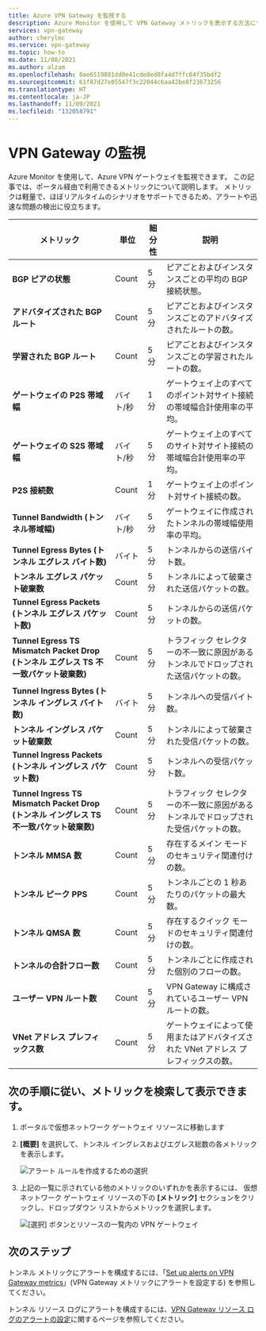 ```yaml
---
title: Azure VPN Gateway を監視する
description: Azure Monitor を使用して VPN Gateway メトリックを表示する方法について説明します。
services: vpn-gateway
author: cherylmc
ms.service: vpn-gateway
ms.topic: how-to
ms.date: 11/08/2021
ms.author: alzam
ms.openlocfilehash: 8ae6519881dd0e41cde8ed0fa4d7ffc64f35bdf2
ms.sourcegitcommit: 61f87d27e05547f3c22044c6aa42be8f23673256
ms.translationtype: HT
ms.contentlocale: ja-JP
ms.lasthandoff: 11/09/2021
ms.locfileid: "132058791"
---
```

# <a name="monitoring-vpn-gateway"></a>VPN Gateway の監視

Azure Monitor を使用して、Azure VPN ゲートウェイを監視できます。 この記事では、ポータル経由で利用できるメトリックについて説明します。 メトリックは軽量で、ほぼリアルタイムのシナリオをサポートできるため、アラートや迅速な問題の検出に役立ちます。


| **メトリック**                                 | **単位**     | **細分性**     | **説明**                                                                         |
| -------------------------------------------| ------------ | ------------------- | --------------------------------------------------------------------------------------- |
| **BGP ピアの状態**                        | Count        | 5 分           | ピアごとおよびインスタンスごとの平均の BGP 接続状態。                              |
| **アドバタイズされた BGP ルート**                  | Count        | 5 分           | ピアごとおよびインスタンスごとのアドバタイズされたルートの数。                                  |
| **学習された BGP ルート**                     | Count        | 5 分           | ピアごとおよびインスタンスごとの学習されたルートの数。                                     |
| **ゲートウェイの P2S 帯域幅**                  | バイト/秒      | 1 分            | ゲートウェイ上のすべてのポイント対サイト接続の帯域幅合計使用率の平均。 |
| **ゲートウェイの S2S 帯域幅**                  | バイト/秒      | 5 分           | ゲートウェイ上のすべてのサイト対サイト接続の帯域幅合計使用率の平均。  |
| **P2S 接続数**                   | Count        | 1 分            | ゲートウェイ上のポイント対サイト接続の数。                                      |
| **Tunnel Bandwidth (トンネル帯域幅)**                       | バイト/秒      | 5 分           | ゲートウェイに作成されたトンネルの帯域幅使用率の平均。                        |
| **Tunnel Egress Bytes (トンネル エグレス バイト数)**                    | バイト        | 5 分           | トンネルからの送信バイト数。                                                 |
| **トンネル エグレス パケット破棄数**        | Count        | 5 分           | トンネルによって破棄された送信パケットの数。                                         |
| **Tunnel Egress Packets (トンネル エグレス パケット数)**                  | Count        | 5 分           | トンネルからの送信パケットの数。                                               |
| **Tunnel Egress TS Mismatch Packet Drop (トンネル エグレス TS 不一致パケット破棄数)**  | Count        | 5 分           | トラフィック セレクターの不一致に原因があるトンネルでドロップされた送信パケットの数。      |
| **Tunnel Ingress Bytes (トンネル イングレス バイト数)**                   | バイト        | 5 分           | トンネルへの受信バイト数。                                                   |
| **トンネル イングレス パケット破棄数**       | Count        | 5 分           | トンネルによって破棄された受信パケットの数。                                         |
| **Tunnel Ingress Packets (トンネル イングレス パケット数)**                 | Count        | 5 分           | トンネルへの受信パケット数。                                                 |
| **Tunnel Ingress TS Mismatch Packet Drop (トンネル イングレス TS 不一致パケット破棄数)** | Count        | 5 分           | トラフィック セレクターの不一致に原因があるトンネルでドロップされた受信パケットの数。      |
| **トンネル MMSA 数**                      | Count        | 5 分           | 存在するメイン モードのセキュリティ関連付けの数。                                      |
| **トンネル ピーク PPS**                        | Count        | 5 分           | トンネルごとの 1 秒あたりのパケットの最大数。                                            |
| **トンネル QMSA 数**                      | Count        | 5 分           | 存在するクイック モードのセキュリティ関連付けの数。                                     |
| **トンネルの合計フロー数**                | Count        | 5 分           | トンネルごとに作成された個別のフローの数。                                            |
| **ユーザー VPN ルート数**                   | Count        | 5 分           | VPN Gateway に構成されているユーザー VPN ルートの数。                                |
| **VNet アドレス プレフィックス数**              | Count        | 5 分           | ゲートウェイによって使用またはアドバタイズされた VNet アドレス プレフィックスの数。                |

## <a name="the-following-steps-help-you-locate-and-view-metrics"></a>次の手順に従い、メトリックを検索して表示できます。

1. ポータルで仮想ネットワーク ゲートウェイ リソースに移動します
2. **[概要]** を選択して、トンネル イングレスおよびエグレス総数の各メトリックを表示します。

   ![アラート ルールを作成するための選択](./media/monitor-vpn-gateway/overview.png "表示")

3. 上記の一覧に示されている他のメトリックのいずれかを表示するには、 仮想ネットワーク ゲートウェイ リソースの下の **[メトリック]** セクションをクリックし、ドロップダウン リストからメトリックを選択します。

   ![[選択] ボタンとリソースの一覧内の VPN ゲートウェイ](./media/monitor-vpn-gateway/metrics.png "Select")

## <a name="next-steps"></a>次のステップ

トンネル メトリックにアラートを構成するには、「[Set up alerts on VPN Gateway metrics](vpn-gateway-howto-setup-alerts-virtual-network-gateway-metric.md)」(VPN Gateway メトリックにアラートを設定する) を参照してください。

トンネル リソース ログにアラートを構成するには、[VPN Gateway リソース ログのアラートの設定](vpn-gateway-howto-setup-alerts-virtual-network-gateway-log.md)に関するページを参照してください。
